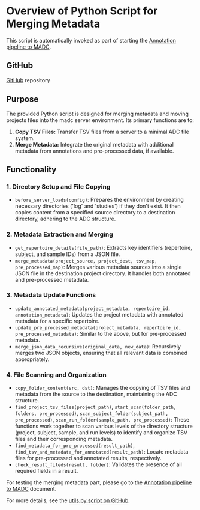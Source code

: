 # Overview of Python Script for Merging Metadata

This script is automatically invoked as part of starting the [Annotation pipeline to MADC](./documentation/annotation_pipeline_to_madc/index.md). 

## GitHub
  [GitHub](https://github.com/yaarilab/Minimal_ADC/blob/main/app/utils.py) repository

## Purpose

The provided Python script is designed for merging metadata and moving projects files into the madc server environment. Its primary functions are to:

1. **Copy TSV Files:** Transfer TSV files from a server to a minimal ADC file system.
2. **Merge Metadata:** Integrate the original metadata with additional metadata from annotations and pre-processed data, if available.

## Functionality

### 1. Directory Setup and File Copying

- `before_server_loads(config)`: Prepares the environment by creating necessary directories ('log' and 'studies') if they don't exist. It then copies content from a specified source directory to a destination directory, adhering to the ADC structure.

### 2. Metadata Extraction and Merging

- `get_repertoire_details(file_path)`: Extracts key identifiers (repertoire, subject, and sample IDs) from a JSON file.
- `merge_metadata(project_source, project_dest, tsv_map, pre_processed_map)`: Merges various metadata sources into a single JSON file in the destination project directory. It handles both annotated and pre-processed metadata.

### 3. Metadata Update Functions

- `update_annotated_metadata(project_metadata, repertoire_id, annotation_metadata)`: Updates the project metadata with annotated metadata for a specific repertoire.
- `update_pre_processed_metadata(project_metadata, repertoire_id, pre_processed_metadata)`: Similar to the above, but for pre-processed metadata.
- `merge_json_data_recursive(original_data, new_data)`: Recursively merges two JSON objects, ensuring that all relevant data is combined appropriately.

### 4. File Scanning and Organization

- `copy_folder_content(src, dst)`: Manages the copying of TSV files and metadata from the source to the destination, maintaining the ADC structure.
- `find_project_tsv_files(project_path)`, `start_scan(folder_path, folders, pre_processed)`, `scan_subject_folder(subject_path, pre_processed)`, `scan_run_folder(sample_path, pre_processed)`: These functions work together to scan various levels of the directory structure (project, subject, sample, and run levels) to identify and organize TSV files and their corresponding metadata.
- `find_metadata_for_pre_processed(result_path)`, `find_tsv_and_metadata_for_annotated(result_path)`: Locate metadata files for pre-processed and annotated results, respectively.
- `check_result_fileds(result, folder)`: Validates the presence of all required fields in a result.

For testing the merging metadata part, please go to the [Annotation pipeline to MADC](./documentation/annotation_pipeline_to_madc/index.md) document.

For more details, see the [utils.py script on GitHub](https://github.com/yaarilab/Minimal_ADC/blob/main/app/utils.py).